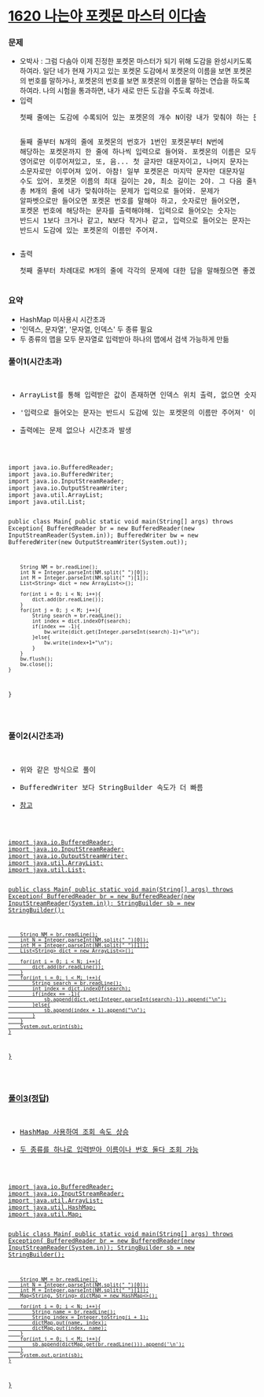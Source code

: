 # [1620 나는야 포켓몬 마스터 이다솜](https://www.acmicpc.net/problem/1620)

<h3>문제</h3>
<ul>
  <li>오박사 : 그럼 다솜아 이제 진정한 포켓몬 마스터가 되기 위해 도감을 완성시키도록 하여라. 일단 네가 현재 가지고 있는 포켓몬 도감에서 포켓몬의 이름을 보면 포켓몬의 번호를 말하거나, 포켓몬의 번호를 보면 포켓몬의 이름을 말하는 연습을 하도록 하여라. 나의 시험을 통과하면, 내가 새로 만든 도감을 주도록 하겠네.</li>
  <li>입력
  <pre>
첫째 줄에는 도감에 수록되어 있는 포켓몬의 개수 N이랑 내가 맞춰야 하는 문제의 개수 M이 주어져. N과 M은 1보다 크거나 같고, 100,000보다 작거나 같은 자연수인데, 자연수가 뭔지는 알지? 모르면 물어봐도 괜찮아. 나는 언제든지 질문에 답해줄 준비가 되어있어.

둘째 줄부터 N개의 줄에 포켓몬의 번호가 1번인 포켓몬부터 N번에 해당하는 포켓몬까지 한 줄에 하나씩 입력으로 들어와. 포켓몬의 이름은 모두 영어로만 이루어져있고, 또, 음... 첫 글자만 대문자이고, 나머지 문자는 소문자로만 이루어져 있어. 아참! 일부 포켓몬은 마지막 문자만 대문자일 수도 있어. 포켓몬 이름의 최대 길이는 20, 최소 길이는 2야. 그 다음 줄부터 총 M개의 줄에 내가 맞춰야하는 문제가 입력으로 들어와. 문제가 알파벳으로만 들어오면 포켓몬 번호를 말해야 하고, 숫자로만 들어오면, 포켓몬 번호에 해당하는 문자를 출력해야해. 입력으로 들어오는 숫자는 반드시 1보다 크거나 같고, N보다 작거나 같고, 입력으로 들어오는 문자는 반드시 도감에 있는 포켓몬의 이름만 주어져.
  </pre>
  </li>
  <li>출력
  <pre>
첫째 줄부터 차례대로 M개의 줄에 각각의 문제에 대한 답을 말해줬으면 좋겠어!!!. 입력으로 숫자가 들어왔다면 그 숫자에 해당하는 포켓몬의 이름을, 문자가 들어왔으면 그 포켓몬의 이름에 해당하는 번호를 출력하면 돼. 그럼 땡큐~
  </pre>
  </li>
</ul>

<h3>요약</h3>
<ul>
<li>HashMap 미사용시 시간초과</li>
<li>'인덱스, 문자열', '문자열, 인덱스' 두 종류 필요</li>
<li>두 종류의 맵을 모두 문자열로 입력받아 하나의 맵에서 검색 가능하게 만듦</li>
</ul>


<h3>풀이1(시간초과)</h3>
<pre>
<ul>
<li>ArrayList를 통해 입력받은 값이 존재하면 인덱스 위치 출력, 없으면 숫자로 인식하고 인덱스 값 출력</li>
<li>'입력으로 들어오는 문자는 반드시 도감에 있는 포켓몬의 이름만 주어져' 이라는 조건 하에 가능</li>
<li>출력에는 문제 없으나 시간초과 발생</li>
</ul>
<code>
import java.io.BufferedReader;
import java.io.BufferedWriter;
import java.io.InputStreamReader;
import java.io.OutputStreamWriter;
import java.util.ArrayList;
import java.util.List;

public class Main{
    public static void main(String[] args) throws Exception{
        BufferedReader br = new BufferedReader(new InputStreamReader(System.in));
        BufferedWriter bw = new BufferedWriter(new OutputStreamWriter(System.out));

        String NM = br.readLine();
        int N = Integer.parseInt(NM.split(" ")[0]);
        int M = Integer.parseInt(NM.split(" ")[1]);
        List<String> dict = new ArrayList<>();

        for(int i = 0; i < N; i++){
            dict.add(br.readLine());
        }
        for(int j = 0; j < M; j++){
            String search = br.readLine();
            int index = dict.indexOf(search);
            if(index == -1){
                bw.write(dict.get(Integer.parseInt(search)-1)+"\n");
            }else{
                bw.write(index+1+"\n");
            }
        }
        bw.flush();
        bw.close();
    }
}

</code>
</pre>

<h3>풀이2(시간초과)</h3>
<pre>
<ul>
<li>위와 같은 방식으로 풀이</li>
<li>BufferedWriter 보다 StringBuilder 속도가 더 빠름</li>
<li><a href='https://chb2005.tistory.com/73'>참고</li>
</ul>
<code>
import java.io.BufferedReader;
import java.io.InputStreamReader;
import java.io.OutputStreamWriter;
import java.util.ArrayList;
import java.util.List;

public class Main{
    public static void main(String[] args) throws Exception{
        BufferedReader br = new BufferedReader(new InputStreamReader(System.in));
        StringBuilder sb = new StringBuilder();

        String NM = br.readLine();
        int N = Integer.parseInt(NM.split(" ")[0]);
        int M = Integer.parseInt(NM.split(" ")[1]);
        List<String> dict = new ArrayList<>();

        for(int i = 0; i < N; i++){
            dict.add(br.readLine());
        }
        for(int j = 0; j < M; j++){
            String search = br.readLine();
            int index = dict.indexOf(search);
            if(index == -1){
                sb.append(dict.get(Integer.parseInt(search)-1)).append("\n");
            }else{
                sb.append(index + 1).append("\n");
            }
        }
        System.out.print(sb);
    }
}

</code>
</pre>

</code>
</pre>

<h3>풀이3(정답)</h3>
<pre>
<ul>
<li>HashMap 사용하여 조회 속도 상승</li>
<li>두 종류를 하나로 입력받아 이름이나 번호 둘다 조회 가능</li>
</ul>
<code>
import java.io.BufferedReader;
import java.io.InputStreamReader;
import java.util.ArrayList;
import java.util.HashMap;
import java.util.Map;

public class Main{
    public static void main(String[] args) throws Exception{
        BufferedReader br = new BufferedReader(new InputStreamReader(System.in));
        StringBuilder sb = new StringBuilder();

        String NM = br.readLine();
        int N = Integer.parseInt(NM.split(" ")[0]);
        int M = Integer.parseInt(NM.split(" ")[1]);
        Map<String, String> dictMap = new HashMap<>();

        for(int i = 0; i < N; i++){
            String name = br.readLine();
            String index = Integer.toString(i + 1);
            dictMap.put(name, index);
            dictMap.put(index, name);
        }
        for(int j = 0; j < M; j++){
            sb.append(dictMap.get(br.readLine())).append('\n');
        }
        System.out.print(sb);
    }
}

</code>
</pre>
